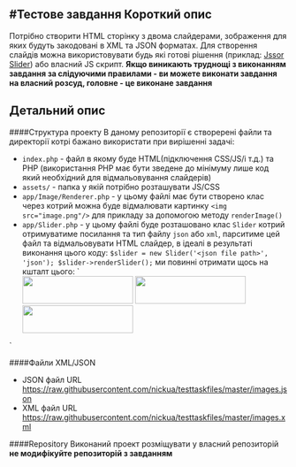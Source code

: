 #Тестове завдання
Короткий опис
----
Потрібно створити HTML сторінку з двома слайдерами, зображення для яких будуть закодовані в XML та JSON форматах. Для створення слайдів можна використовувати будь які готові рішення (приклад: [Jssor Slider](http://www.jssor.com/)) або власний JS скрипт. **Якщо виникають труднощі з виконанням завдання за слідуючими правилами - ви можете виконати завдання на власний розсуд, головне - це виконане завдання**

Детальний опис
-------------
####Структура проекту
В даному репозиторії є створерені файли та директорії котрі бажано використати при вирішенні задачі:

* `index.php` - файл в якому буде HTML(підключення CSS/JS/і т.д.) та PHP (використання PHP має бути зведене до мінімуму лише код який необхідний для відмальовування слайдерів)
* `assets/` - папка у якій потрібно розташувати JS/CSS
* `app/Image/Renderer.php` - у цьому файлі має бути створено клас через котрий можна буде відмалювати картинку `<img src="image.png"/>` для прикладу за допомогою методу `renderImage()`
* `app/Slider.php` - у цьому файлі буде розташовано клас `Slider` котрий отримуватиме посилання та тип файлу `json` або `xml`, парситиме цей файл та відмальовувати HTML слайдер, в ідеалі в результаті виконання цього коду: `$slider = new Slider('<json file path>', 'json'); $slider->renderSlider();` ми повинні отримати щось на кшталт цього: 
`<div class="slider">
    <img src="image.png" width="200" height="50"/>
    <img src="image.png" width="200" height="50"/>
    <img src="image.png" width="200" height="50"/>
</div>`

####Файли XML/JSON
* JSON файл URL https://raw.githubusercontent.com/nickua/testtaskfiles/master/images.json
* XML файл URL https://raw.githubusercontent.com/nickua/testtaskfiles/master/images.xml

####Repository
Виконаний проект розміщувати у власний репозиторій **не модифікуйте репозиторій з завданням**